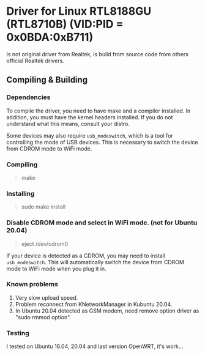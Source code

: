 
Driver for Linux RTL8188GU (RTL8710B) (VID:PID = 0x0BDA:0xB711)
===============================================================

Is not original driver from Realtek, is build from source code from others official Realtek drivers.

Compiling & Building
--------------------
### Dependencies
To compile the driver, you need to have make and a compiler installed. In addition,
you must have the kernel headers installed. If you do not understand what this means,
consult your distro.

Some devices may also require `usb_modeswitch`, which is a tool for controlling the mode of USB devices. This is necessary to switch the device from CDROM mode to WiFi mode.

### Compiling

> make

### Installing

> sudo make install

### Disable CDROM mode and select in WiFi mode. (not for Ubuntu 20.04)

> eject /dev/cdrom0

If your device is detected as a CDROM, you may need to install `usb_modeswitch`. This will automatically switch the device from CDROM mode to WiFi mode when you plug it in. 

### Known problems

1. Very slow upload speed.
2. Problem reconnect from KNetworkManager in Kubuntu 20.04.
3. In Ubuntu 20.04 detected as GSM modem, need remove option driver as "sudo rmmod option".

### Testing
I tested on Ubuntu 16.04, 20.04 and last version OpenWRT, it's work...
